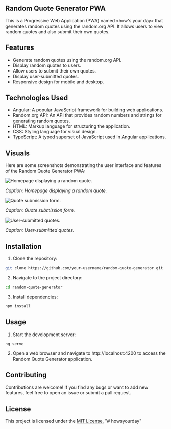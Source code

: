 ## Random Quote Generator PWA
This is a Progressive Web Application (PWA) named «how's your day» that generates random quotes using the random.org API. It allows users to view random quotes and also submit their own quotes.

## Features

- Generate random quotes using the random.org API.
- Display random quotes to users.
- Allow users to submit their own quotes.
- Display user-submitted quotes.
- Responsive design for mobile and desktop.

## Technologies Used
- Angular: A popular JavaScript framework for building web applications.
- Random.org API: An API that provides random numbers and strings for generating random quotes.
- HTML: Markup language for structuring the application.
- CSS: Styling language for visual design.
- TypeScript: A typed superset of JavaScript used in Angular applications.

## Visuals
Here are some screenshots demonstrating the user interface and features of the Random Quote Generator PWA:

![Homepage displaying a random quote.](/uploads/cac94216c70634cf88e16979b4e13e2e/homepage.png)

_Caption: Homepage displaying a random quote._

![Quote submission form.](/uploads/d1a83442f7978bb7bf02d9b67765b9be/submitform.png)

_Caption: Quote submission form._

![User-submitted quotes.](/uploads/4d1ee27025f0c31ef44db975e73fbd49/submitlist.png)

_Caption: User-submitted quotes._

## Installation
1. Clone the repository:

```sh
git clone https://github.com/your-username/random-quote-generator.git
```

2. Navigate to the project directory:

```sh
cd random-quote-generator
```

3. Install dependencies:
```sh
npm install
```

## Usage
1. Start the development server:
```sh
ng serve
```

2. Open a web browser and navigate to http://localhost:4200 to access the Random Quote Generator application.

## Contributing
Contributions are welcome! If you find any bugs or want to add new features, feel free to open an issue or submit a pull request.

## License
This project is licensed under the [MIT License.](https://de.wikipedia.org/wiki/MIT-Lizenz)
"# howsyourday" 
